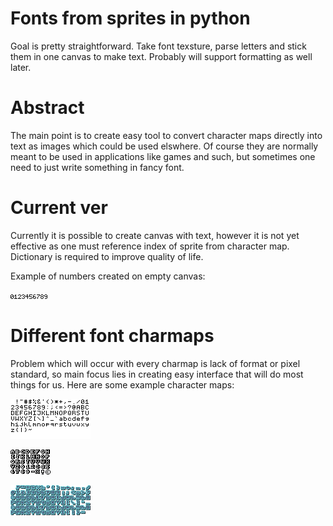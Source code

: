 # Fonts from sprites in python
Goal is pretty straightforward. Take font texsture, parse letters and stick them in one canvas to make text. Probably will support formatting as well later.

# Abstract

The main point is to create easy tool to convert character maps directly into text as images which could be used elswhere. Of course they are normally meant to be used in applications like games and such, but sometimes one need to just write something in fancy font.

# Current ver

Currently it is possible to create canvas with text, however it is not yet effective as one must reference index of sprite from character map. Dictionary is required to 
improve quality of life.

Example of numbers created on empty canvas:

![0-9](img/example.png)

# Different font charmaps

Problem which will occur with every charmap is lack of format or pixel standard, so main focus lies in creating easy interface that will do most things for us. Here are some example character maps:

![oldchool_black](Fonts/charmap-oldschool_black.png)

![Font](Fonts/font.png)

![Font](Fonts/font_small.png)
